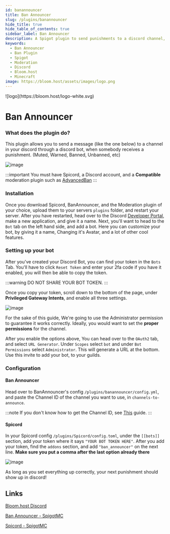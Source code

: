 ```yaml
---
id: banannouncer
title: Ban Announcer
slug: /plugins/banannouncer
hide_title: true
hide_table_of_contents: true
sidebar_label: Ban Announcer
description: A Spigot plugin to send punishments to a discord channel, of your choosing!
keywords:
  - Ban Announcer
  - Ban Plugin
  - Spigot
  - Moderation
  - Discord
  - Bloom.host
  - Minecraft
image: https://bloom.host/assets/images/logo.png
---
```


<div class="text--center">
![logo](https://bloom.host/logo-white.svg)
<h1>Ban Announcer</h1>
</div>

### What does the plugin do?
This plugin allows you to send a message (like the one below) to a channel in your discord through a discord bot, when somebody receives a punishment. (Muted, Warned, Banned, Unbanned, etc)

![image](https://i.imgur.com/QuK1heu.png)

:::important
You must have Spicord, a Discord account, and a **Compatible** moderation plugin such as [AdvancedBan](https://www.spigotmc.org/resources/advancedban.8695/)
:::

### Installation
Once you download Spicord, BanAnnouncer, and the Moderation plugin of your choice, upload them to your servers `plugins` folder, and restart your server. After you have restarted, head over to the Discord [Developer Portal](https://discord.com/developers/applications), make a new application, and give it a name. Next, you'll want to head to the `Bot` tab on the left hand side, and add a bot. Here you can customize your bot, by giving it a name, Changing it's Avatar, and a lot of other cool features. 

### Setting up your bot
After you've created your Discord Bot, you can find your token in the `Bots` Tab. You'll have to click `Reset Token` and enter your 2fa code if you have it enabled, you will then be able to copy the token. 

:::warning
DO NOT SHARE YOUR BOT TOKEN. 
:::

Once you copy your token, scroll down to the bottom of the page, under **Privileged Gateway Intents**, and enable all three settings.

![image](https://i.imgur.com/GKh1zhU.png)

For the sake of this guide, We're going to use the Administrator permission to guarantee it works correctly. Ideally, you would want to set the **proper permissions** for the channel. 


After you enable the options above, You can head over to the `OAuth2` tab, and select `URL Generator`. Under `Scopes` select `bot` and under `Bot Permissions` select `Administrator`. This will generate a URL at the bottom. Use this invite to add your bot, to your guilds.

### Configuration
#### Ban Announcer
Head over to BanAnnouncer's config `/plugins/banannouncer/config.yml`, and paste the Channel ID of the channel you want to use, in `channels-to-announce`. 

:::note
If you don't know how to get the Channel ID, see [This](https://support.discord.com/hc/en-us/articles/206346498-Where-can-I-find-my-User-Server-Message-ID) guide.
:::

#### Spicord
In your Spicord config `/plugins/Spicord/config.toml`, under the `[[bots]]` section, add your token where it says `"YOUR BOT TOKEN HERE"`. After you add your token, find the `addons` section, and add `"ban_announcer"` on the next line. **Make sure you put a comma after the last option already there**

![image](https://i.imgur.com/9itDSVi.png)

As long as you set everything up correctly, your next punishment should show up in discord!



## Links
[Bloom.host Discord](https://discord.gg/bloom)

[Ban Announcer - SpigotMC](https://spigotmc.org/resources/64976/)  

[Spicord - SpigotMC](https://spigotmc.org/resources/64918)
